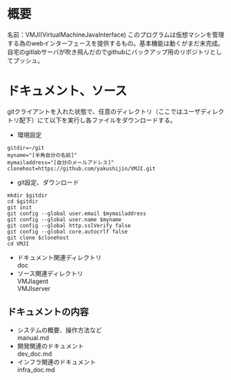# 概要
名前：VMJI(VirtualMachineJavaInterface)
このプログラムは仮想マシンを管理する為のwebインターフェースを提供するもの。基本機能は動くがまだ未完成。
自宅のgitlabサーバが吹き飛んだのでgithubにバックアップ用のリポジトリとしてプッシュ。

# ドキュメント、ソース
gitクライアントを入れた状態で、任意のディレクトリ（ここではユーザディレクトリ配下）にて以下を実行し各ファイルをダウンロードする。

- 環境設定
```
gitdir=~/git
myname="[半角自分の名前]"
mymailaddress="[自分のメールアドレス]"
clonehost=https://github.com/yakushijin/VMJI.git

```
- git設定、ダウンロード
```
mkdir $gitdir
cd $gitdir
git init
git config --global user.email $mymailaddress
git config --global user.name $myname
git config --global http.sslVerify false
git config --global core.autocrlf false
git clone $clonehost
cd VMJI
```
- ドキュメント関連ディレクトリ  
doc  
- ソース関連ディレクトリ  
VMJIagent  
VMJIserver

## ドキュメントの内容
- システムの概要、操作方法など  
manual.md
- 開発関連のドキュメント  
dev_doc.md
- インフラ関連のドキュメント  
infra_doc.md
